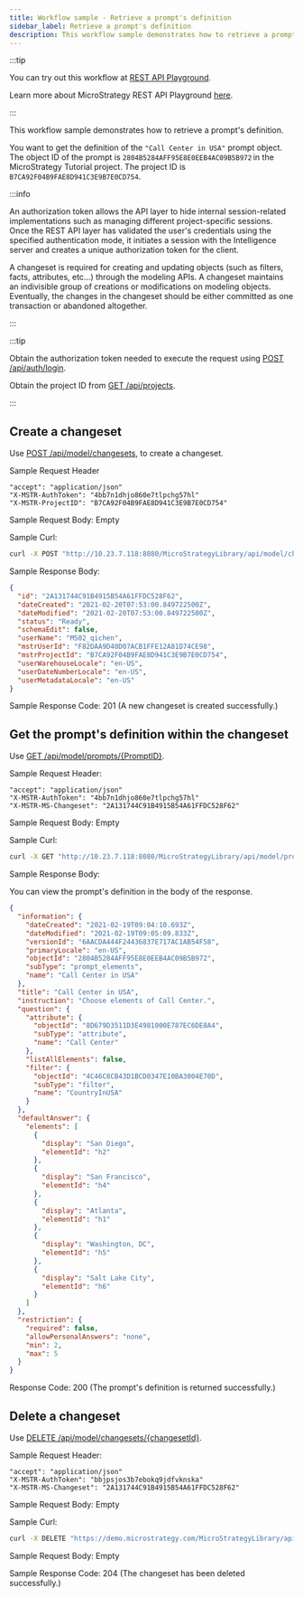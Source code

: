 ```yaml
---
title: Workflow sample - Retrieve a prompt's definition
sidebar_label: Retrieve a prompt's definition
description: This workflow sample demonstrates how to retrieve a prompt's definition.
---
```


:::tip

You can try out this workflow at [REST API Playground](https://www.postman.com/microstrategysdk/workspace/microstrategy-rest-api/folder/16131298-3952eb54-479d-4930-aac5-64cf1c1dfdaf?ctx=documentation).

Learn more about MicroStrategy REST API Playground [here](/docs/getting-started/playground.md).

:::

This workflow sample demonstrates how to retrieve a prompt's definition.

You want to get the definition of the `"Call Center in USA"` prompt object. The object ID of the prompt is `2804B5284AFF95E8E0EEB4AC09B5B972` in the MicroStrategy Tutorial project. The project ID is `B7CA92F04B9FAE8D941C3E9B7E0CD754`.

:::info

An authorization token allows the API layer to hide internal session-related implementations such as managing different project-specific sessions. Once the REST API layer has validated the user's credentials using the specified authentication mode, it initiates a session with the Intelligence server and creates a unique authorization token for the client.

A changeset is required for creating and updating objects (such as filters, facts, attributes, etc...) through the modeling APIs. A changeset maintains an indivisible group of creations or modifications on modeling objects. Eventually, the changes in the changeset should be either committed as one transaction or abandoned altogether.

:::

:::tip

Obtain the authorization token needed to execute the request using [POST /api/auth/login](https://demo.microstrategy.com/MicroStrategyLibrary/api-docs/index.html#/Authentication/postLogin).

Obtain the project ID from [GET /api/projects](https://demo.microstrategy.com/MicroStrategyLibrary/api-docs/index.html#/Projects/getProjects_1).

:::

## Create a changeset

Use [POST /api/model/changesets](https://demo.microstrategy.com/MicroStrategyLibrary/api-docs/index.html#/Changesets/ms-createChangeset), to create a changeset.

Sample Request Header

```http
"accept": "application/json"
"X-MSTR-AuthToken": "4bb7n1dhjo860e7tlpchg57hl"
"X-MSTR-ProjectID": "B7CA92F04B9FAE8D941C3E9B7E0CD754"
```

Sample Request Body: Empty

Sample Curl:

```bash
curl -X POST "http://10.23.7.118:8080/MicroStrategyLibrary/api/model/changesets" -H "accept: application/json" -H "X-MSTR-AuthToken: 4bb7n1dhjo860e7tlpchg57hl" -H "X-MSTR-ProjectID: B7CA92F04B9FAE8D941C3E9B7E0CD754"
```

Sample Response Body:

```json
{
  "id": "2A131744C91B4915B54A61FFDC528F62",
  "dateCreated": "2021-02-20T07:53:00.849722500Z",
  "dateModified": "2021-02-20T07:53:00.849722500Z",
  "status": "Ready",
  "schemaEdit": false,
  "userName": "MS02_qichen",
  "mstrUserId": "F82DAA9D40D07ACB1FFE12A81D74CE98",
  "mstrProjectId": "B7CA92F04B9FAE8D941C3E9B7E0CD754",
  "userWarehouseLocale": "en-US",
  "userDateNumberLocale": "en-US",
  "userMetadataLocale": "en-US"
}
```

Sample Response Code: 201 (A new changeset is created successfully.)

## Get the prompt's definition within the changeset

Use [GET /api/model/prompts/{PromptID}](https://demo.microstrategy.com/MicroStrategyLibrary/api-docs/index.html#/Prompts/ms-getPromptDetails).

Sample Request Header:

```http
"accept": "application/json"
"X-MSTR-AuthToken": "4bb7n1dhjo860e7tlpchg57hl"
"X-MSTR-MS-Changeset": "2A131744C91B4915B54A61FFDC528F62"
```

Sample Request Body: Empty

Sample Curl:

```bash
curl -X GET "http://10.23.7.118:8080/MicroStrategyLibrary/api/model/prompts/2804B5284AFF95E8E0EEB4AC09B5B972" -H "accept: application/json" -H "X-MSTR-AuthToken": "4bb7n1dhjo860e7tlpchg57hl" -H "X-MSTR-MS-Changeset: 2A131744C91B4915B54A61FFDC528F62"
```

Sample Response Body:

You can view the prompt's definition in the body of the response.

```json
{
  "information": {
    "dateCreated": "2021-02-19T09:04:10.693Z",
    "dateModified": "2021-02-19T09:05:09.833Z",
    "versionId": "6AACDA444F24436837E717AC1AB54F58",
    "primaryLocale": "en-US",
    "objectId": "2804B5284AFF95E8E0EEB4AC09B5B972",
    "subType": "prompt_elements",
    "name": "Call Center in USA"
  },
  "title": "Call Center in USA",
  "instruction": "Choose elements of Call Center.",
  "question": {
    "attribute": {
      "objectId": "8D679D3511D3E4981000E787EC6DE8A4",
      "subType": "attribute",
      "name": "Call Center"
    },
    "listAllElements": false,
    "filter": {
      "objectId": "4C46C8CB43D1BCD0347E10BA3004E70D",
      "subType": "filter",
      "name": "CountryInUSA"
    }
  },
  "defaultAnswer": {
    "elements": [
      {
        "display": "San Diego",
        "elementId": "h2"
      },
      {
        "display": "San Francisco",
        "elementId": "h4"
      },
      {
        "display": "Atlanta",
        "elementId": "h1"
      },
      {
        "display": "Washington, DC",
        "elementId": "h5"
      },
      {
        "display": "Salt Lake City",
        "elementId": "h6"
      }
    ]
  },
  "restriction": {
    "required": false,
    "allowPersonalAnswers": "none",
    "min": 2,
    "max": 5
  }
}
```

Response Code: 200 (The prompt's definition is returned successfully.)

## Delete a changeset

Use [DELETE /api/model/changesets/{changesetId}](https://demo.microstrategy.com/MicroStrategyLibrary/api-docs/index.html#/Changesets/ms-deleteChangeset).

Sample Request Header:

```http
"accept": "application/json"
"X-MSTR-AuthToken": "bbjpsjos3b7ebokq9jdfvknska"
"X-MSTR-MS-Changeset": "2A131744C91B4915B54A61FFDC528F62"
```

Sample Request Body: Empty

Sample Curl:

```bash
curl -X DELETE "https://demo.microstrategy.com/MicroStrategyLibrary/api/model/changesets/8DF1659E9D74484D9D47B9478D4C7D00" -H "accept: \*/\*" -H "X-MSTR-AuthToken: bbjpsjos3b7ebokq9jdfvknska" -H "X-MSTR-MS-Changeset: 2A131744C91B4915B54A61FFDC528F62"
```

Sample Request Body: Empty

Sample Response Code: 204 (The changeset has been deleted successfully.)
